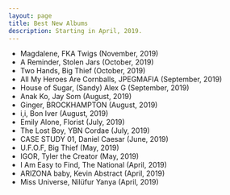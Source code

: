 ```yaml
---
layout: page
title: Best New Albums
description: Starting in April, 2019.
---
```


* Magdalene, FKA Twigs (November, 2019)
* A Reminder, Stolen Jars (October, 2019)
* Two Hands, Big Thief (October, 2019)
* All My Heroes Are Cornballs, JPEGMAFIA (September, 2019)
* House of Sugar, (Sandy) Alex G (September, 2019)
* Anak Ko, Jay Som (August, 2019)
* Ginger, BROCKHAMPTON (August, 2019)
* i,i, Bon Iver (August, 2019)
* Emily Alone, Florist (July, 2019)
* The Lost Boy, YBN Cordae (July, 2019)
* CASE STUDY 01, Daniel Caesar (June, 2019)
* U.F.O.F, Big Thief (May, 2019)
* IGOR, Tyler the Creator (May, 2019)
* I Am Easy to Find, The National (April, 2019)
* ARIZONA baby, Kevin Abstract (April, 2019)
* Miss Universe, Nil&uuml;fur Yanya (April, 2019)
